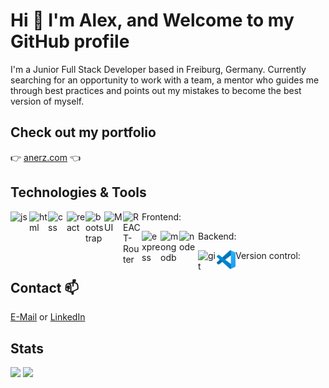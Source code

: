 # Hi :wave: I'm Alex, and Welcome to my GitHub profile 

I'm a Junior Full Stack Developer based in Freiburg, Germany. Currently searching for an opportunity to work with a team, a mentor who guides me through best practices and points out my mistakes to become the best version of myself.

## Check out my portfolio

 :point_right:  [anerz.com](https://anerz.com) :point_left:


## Technologies & Tools

Frontend: 
<img align="left" alt="js" width="30px" src="https://img.shields.io/badge/JavaScript-F7DF1E?style=for-the-badge&logo=javascript&logoColor=black"/>
<img align="left" alt="html" width="30px" src="https://img.shields.io/badge/HTML5-E34F26?style=for-the-badge&logo=html5&logoColor=white"/>
<img align="left" alt="css" width="30px" src="https://img.shields.io/badge/CSS3-1572B6?style=for-the-badge&logo=css3&logoColor=white"/>
<img align="left" alt="react" width="30px" src="https://img.shields.io/badge/React-20232A?style=for-the-badge&logo=react&logoColor=61DAFB"/>
<img align="left" alt="bootstrap" width="30px" src="https://img.shields.io/badge/Bootstrap-563D7C?style=for-the-badge&logo=bootstrap&logoColor=white"/>
<img align="left" alt="MUI" width="30px" src="https://img.shields.io/badge/Material--UI-0081CB?style=for-the-badge&logo=material-ui&logoColor=white"/>
<img align="left" alt="REACT-Router" width="30px" src="https://img.shields.io/badge/React_Router-CA4245?style=for-the-badge&logo=react-router&logoColor=white"/>

Backend: 
<img align="left" alt="express" width="30px" src="https://img.shields.io/badge/Express.js-404D59?style=for-the-badge"/> 
<img align="left" alt="mongodb" width="30px" src="https://img.shields.io/badge/MongoDB-4EA94B?style=for-the-badge&logo=mongodb&logoColor=white"/>
<img align="left" alt="node" width="30px" src="https://img.shields.io/badge/Node.js-43853D?style=for-the-badge&logo=node.js&logoColor=white"/>

Version control:
<img align="left" alt="git" width="30px" src="https://img.shields.io/badge/GIT-E44C30?style=for-the-badge&logo=git&logoColor=white"/>
<img align="left" alt="vss" width="30px" src="https://raw.githubusercontent.com/github/explore/80688e429a7d4ef2fca1e82350fe8e3517d3494d/topics/visual-studio-code/visual-studio-code.png">



  

## Contact 📫

  [E-Mail](alexander.nerz@web.de) or [LinkedIn](www.linkedin.com/in/alexander-nerz) 
## Stats


<img src="https://github-readme-stats.vercel.app/api?username=Alex-WD-22&count_private=true&theme=radical&show_icons=true" />
<img src="https://github-readme-stats.vercel.app/api/top-langs/?Alex-WD-22={Alex-WD-22}&theme=blue-green" />
<!--
**Alex-WD-22/Alex-WD-22** is a ✨ _special_ ✨ repository because its `README.md` (this file) appears on your GitHub profile.

Here are some ideas to get you started:

- 🔭 I’m currently working on ...
- 🌱 I’m currently learning ...
- 👯 I’m looking to collaborate on ...
- 🤔 I’m looking for help with ...
- 💬 Ask me about ...
- 📫 How to reach me: ...
- 😄 Pronouns: ...
- ⚡ Fun fact: ...
-->
